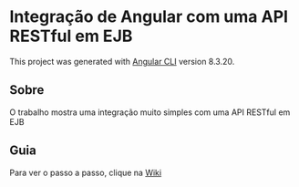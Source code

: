 # Integração de Angular com uma API RESTful em EJB

This project was generated with [Angular CLI](https://github.com/angular/angular-cli) version 8.3.20.

## Sobre

O trabalho mostra uma integração muito simples com uma API RESTful em EJB

## Guia

Para ver o passo a passo, clique na [Wiki](https://github.com/ggarber42/Angular-RestFul-EJB/wiki)